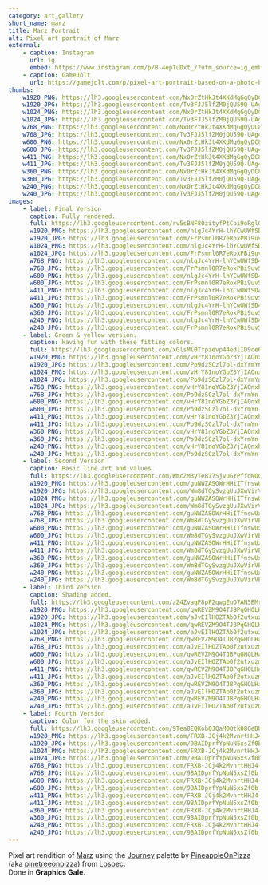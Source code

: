 ```yaml
---
category: art_gallery
short_name: marz
title: Marz Portrait
alt: Pixel art portrait of Marz
external:
    - caption: Instagram
      url: ig
      embed: https://www.instagram.com/p/B-4epTuDxt_/?utm_source=ig_embed&amp;utm_campaign=loading
    - caption: GameJolt
      url: https://gamejolt.com/p/pixel-art-portrait-based-on-a-photo-by-youtuber-marz-journey-pal-3mawfne2
thumbs:
    w1920_PNG: https://lh3.googleusercontent.com/Nx0rZtHkJt4XKdMqGgQyDC8FtEVxwZQZnwrV7loQh5_vd2J4F9CBAbFIVugTjRK6v3EuMMpZvmnr7bUkmKNpqB_ydl4cPuRgEowaGNnSeyPzlQofd-PsMAyxs5i8LAvzTqd51dgWvg=w355
    w1920_JPG: https://lh3.googleusercontent.com/Tv3FJJ5lfZM0jQU59Q-UAg4-VPc7DpZmSDjyYHpYc4Y6MouxYL00BE6DnwaGWXxNRoFz4nSC_0FhU32zhLyTnFB2NftFR_AfIiDQ67E-My3kqWfKIUNnXawR0Zv6KI_QZsNHIpdaYA=w355
    w1024_PNG: https://lh3.googleusercontent.com/Nx0rZtHkJt4XKdMqGgQyDC8FtEVxwZQZnwrV7loQh5_vd2J4F9CBAbFIVugTjRK6v3EuMMpZvmnr7bUkmKNpqB_ydl4cPuRgEowaGNnSeyPzlQofd-PsMAyxs5i8LAvzTqd51dgWvg=w284
    w1024_JPG: https://lh3.googleusercontent.com/Tv3FJJ5lfZM0jQU59Q-UAg4-VPc7DpZmSDjyYHpYc4Y6MouxYL00BE6DnwaGWXxNRoFz4nSC_0FhU32zhLyTnFB2NftFR_AfIiDQ67E-My3kqWfKIUNnXawR0Zv6KI_QZsNHIpdaYA=w284
    w768_PNG: https://lh3.googleusercontent.com/Nx0rZtHkJt4XKdMqGgQyDC8FtEVxwZQZnwrV7loQh5_vd2J4F9CBAbFIVugTjRK6v3EuMMpZvmnr7bUkmKNpqB_ydl4cPuRgEowaGNnSeyPzlQofd-PsMAyxs5i8LAvzTqd51dgWvg=w213
    w768_JPG: https://lh3.googleusercontent.com/Tv3FJJ5lfZM0jQU59Q-UAg4-VPc7DpZmSDjyYHpYc4Y6MouxYL00BE6DnwaGWXxNRoFz4nSC_0FhU32zhLyTnFB2NftFR_AfIiDQ67E-My3kqWfKIUNnXawR0Zv6KI_QZsNHIpdaYA=w213
    w600_PNG: https://lh3.googleusercontent.com/Nx0rZtHkJt4XKdMqGgQyDC8FtEVxwZQZnwrV7loQh5_vd2J4F9CBAbFIVugTjRK6v3EuMMpZvmnr7bUkmKNpqB_ydl4cPuRgEowaGNnSeyPzlQofd-PsMAyxs5i8LAvzTqd51dgWvg=w166
    w600_JPG: https://lh3.googleusercontent.com/Tv3FJJ5lfZM0jQU59Q-UAg4-VPc7DpZmSDjyYHpYc4Y6MouxYL00BE6DnwaGWXxNRoFz4nSC_0FhU32zhLyTnFB2NftFR_AfIiDQ67E-My3kqWfKIUNnXawR0Zv6KI_QZsNHIpdaYA=w166
    w411_PNG: https://lh3.googleusercontent.com/Nx0rZtHkJt4XKdMqGgQyDC8FtEVxwZQZnwrV7loQh5_vd2J4F9CBAbFIVugTjRK6v3EuMMpZvmnr7bUkmKNpqB_ydl4cPuRgEowaGNnSeyPzlQofd-PsMAyxs5i8LAvzTqd51dgWvg=w114
    w411_JPG: https://lh3.googleusercontent.com/Tv3FJJ5lfZM0jQU59Q-UAg4-VPc7DpZmSDjyYHpYc4Y6MouxYL00BE6DnwaGWXxNRoFz4nSC_0FhU32zhLyTnFB2NftFR_AfIiDQ67E-My3kqWfKIUNnXawR0Zv6KI_QZsNHIpdaYA=w114
    w360_PNG: https://lh3.googleusercontent.com/Nx0rZtHkJt4XKdMqGgQyDC8FtEVxwZQZnwrV7loQh5_vd2J4F9CBAbFIVugTjRK6v3EuMMpZvmnr7bUkmKNpqB_ydl4cPuRgEowaGNnSeyPzlQofd-PsMAyxs5i8LAvzTqd51dgWvg=w100
    w360_JPG: https://lh3.googleusercontent.com/Tv3FJJ5lfZM0jQU59Q-UAg4-VPc7DpZmSDjyYHpYc4Y6MouxYL00BE6DnwaGWXxNRoFz4nSC_0FhU32zhLyTnFB2NftFR_AfIiDQ67E-My3kqWfKIUNnXawR0Zv6KI_QZsNHIpdaYA=w100
    w240_PNG: https://lh3.googleusercontent.com/Nx0rZtHkJt4XKdMqGgQyDC8FtEVxwZQZnwrV7loQh5_vd2J4F9CBAbFIVugTjRK6v3EuMMpZvmnr7bUkmKNpqB_ydl4cPuRgEowaGNnSeyPzlQofd-PsMAyxs5i8LAvzTqd51dgWvg=w66
    w240_JPG: https://lh3.googleusercontent.com/Tv3FJJ5lfZM0jQU59Q-UAg4-VPc7DpZmSDjyYHpYc4Y6MouxYL00BE6DnwaGWXxNRoFz4nSC_0FhU32zhLyTnFB2NftFR_AfIiDQ67E-My3kqWfKIUNnXawR0Zv6KI_QZsNHIpdaYA=w66
images:
    - label: Final Version
      caption: Fully rendered.
      full: https://lh3.googleusercontent.com/rv5sBNF80zityfPtCbi9oRglGRMf3mO-f2RPnIH3oJxti5ZmFgNixrUjROmFbv9gDdG5qtZGgMACGFHpEd2vv9qgcJTWQTv8IULKS6emu7bY1P_lAqeK3Q1PVTYfr2i4hYwnSmvQyg=w1080-h1080
      w1920_PNG: https://lh3.googleusercontent.com/nlgJc4YrH-lhYCwUWfSD4Hn4-MmhDUQ-8wI8UznDaB6r5NNcmxxBxGtTF6POpV-6S7ifd8Zx1CeYQZlIrTbPtqW186CEn2oyYXdmA4yE12pLuv7njZNUJJ9kbn8dAt-uxiFBvtabBw=w850
      w1920_JPG: https://lh3.googleusercontent.com/FrPsmnl0R7eRoxPBi9uvSmGplWlgCxlynZndAO4GdEc1Y0KxQlCyB3xbVZxbLkvPx_3FYym4WeK_7ZXKkckTBzPMvt5HPaGIUxeITHGDIe8dl-mAwwSyzw3FpmRG6g1uuYdY6mB2CQ=w850
      w1024_PNG: https://lh3.googleusercontent.com/nlgJc4YrH-lhYCwUWfSD4Hn4-MmhDUQ-8wI8UznDaB6r5NNcmxxBxGtTF6POpV-6S7ifd8Zx1CeYQZlIrTbPtqW186CEn2oyYXdmA4yE12pLuv7njZNUJJ9kbn8dAt-uxiFBvtabBw=w711
      w1024_JPG: https://lh3.googleusercontent.com/FrPsmnl0R7eRoxPBi9uvSmGplWlgCxlynZndAO4GdEc1Y0KxQlCyB3xbVZxbLkvPx_3FYym4WeK_7ZXKkckTBzPMvt5HPaGIUxeITHGDIe8dl-mAwwSyzw3FpmRG6g1uuYdY6mB2CQ=w711
      w768_PNG: https://lh3.googleusercontent.com/nlgJc4YrH-lhYCwUWfSD4Hn4-MmhDUQ-8wI8UznDaB6r5NNcmxxBxGtTF6POpV-6S7ifd8Zx1CeYQZlIrTbPtqW186CEn2oyYXdmA4yE12pLuv7njZNUJJ9kbn8dAt-uxiFBvtabBw=w533
      w768_JPG: https://lh3.googleusercontent.com/FrPsmnl0R7eRoxPBi9uvSmGplWlgCxlynZndAO4GdEc1Y0KxQlCyB3xbVZxbLkvPx_3FYym4WeK_7ZXKkckTBzPMvt5HPaGIUxeITHGDIe8dl-mAwwSyzw3FpmRG6g1uuYdY6mB2CQ=w533
      w600_PNG: https://lh3.googleusercontent.com/nlgJc4YrH-lhYCwUWfSD4Hn4-MmhDUQ-8wI8UznDaB6r5NNcmxxBxGtTF6POpV-6S7ifd8Zx1CeYQZlIrTbPtqW186CEn2oyYXdmA4yE12pLuv7njZNUJJ9kbn8dAt-uxiFBvtabBw=w416
      w600_JPG: https://lh3.googleusercontent.com/FrPsmnl0R7eRoxPBi9uvSmGplWlgCxlynZndAO4GdEc1Y0KxQlCyB3xbVZxbLkvPx_3FYym4WeK_7ZXKkckTBzPMvt5HPaGIUxeITHGDIe8dl-mAwwSyzw3FpmRG6g1uuYdY6mB2CQ=w416
      w411_PNG: https://lh3.googleusercontent.com/nlgJc4YrH-lhYCwUWfSD4Hn4-MmhDUQ-8wI8UznDaB6r5NNcmxxBxGtTF6POpV-6S7ifd8Zx1CeYQZlIrTbPtqW186CEn2oyYXdmA4yE12pLuv7njZNUJJ9kbn8dAt-uxiFBvtabBw=w285
      w411_JPG: https://lh3.googleusercontent.com/FrPsmnl0R7eRoxPBi9uvSmGplWlgCxlynZndAO4GdEc1Y0KxQlCyB3xbVZxbLkvPx_3FYym4WeK_7ZXKkckTBzPMvt5HPaGIUxeITHGDIe8dl-mAwwSyzw3FpmRG6g1uuYdY6mB2CQ=w285
      w360_PNG: https://lh3.googleusercontent.com/nlgJc4YrH-lhYCwUWfSD4Hn4-MmhDUQ-8wI8UznDaB6r5NNcmxxBxGtTF6POpV-6S7ifd8Zx1CeYQZlIrTbPtqW186CEn2oyYXdmA4yE12pLuv7njZNUJJ9kbn8dAt-uxiFBvtabBw=w250
      w360_JPG: https://lh3.googleusercontent.com/FrPsmnl0R7eRoxPBi9uvSmGplWlgCxlynZndAO4GdEc1Y0KxQlCyB3xbVZxbLkvPx_3FYym4WeK_7ZXKkckTBzPMvt5HPaGIUxeITHGDIe8dl-mAwwSyzw3FpmRG6g1uuYdY6mB2CQ=w250
      w240_PNG: https://lh3.googleusercontent.com/nlgJc4YrH-lhYCwUWfSD4Hn4-MmhDUQ-8wI8UznDaB6r5NNcmxxBxGtTF6POpV-6S7ifd8Zx1CeYQZlIrTbPtqW186CEn2oyYXdmA4yE12pLuv7njZNUJJ9kbn8dAt-uxiFBvtabBw=w166
      w240_JPG: https://lh3.googleusercontent.com/FrPsmnl0R7eRoxPBi9uvSmGplWlgCxlynZndAO4GdEc1Y0KxQlCyB3xbVZxbLkvPx_3FYym4WeK_7ZXKkckTBzPMvt5HPaGIUxeITHGDIe8dl-mAwwSyzw3FpmRG6g1uuYdY6mB2CQ=w166
    - label: Green & yellow version.
      caption: Having fun with these fitting colors.
      full: https://lh3.googleusercontent.com/xGlsMl0Tfpzevp44edlID9ce6TeG5_-cqxOXxPlaHzBjLiO7N0evl4D7ravuQssuyc7Q0aEb_N1ou8TjJXepRc9DXv4oqLuha6IvkOSi1gPIsYHk7NAmKkzhNtMHk0-2pzK8WetLhg=w1080-h1080
      w1920_PNG: https://lh3.googleusercontent.com/vHrY81noYGbZ3YjIAOnxhb8xz9O3E7dIzf0XAoiaTzoD_Vd_Ox6sMd9Y_k0K0rsvjxYi7pzfvhxqKvswq-sXVRGF3v5iU7bNMJipP8j1F2w7AUUWiTpOHzEskCGdoBXkQ9MNuFzRZg=w850
      w1920_JPG: https://lh3.googleusercontent.com/Po9dzSCzl7ol-dxYrmYn-NK89pvXx8PAohWV6XqgzY8wJmq_JIXIzZnDxx5lriE9R4Ow5fIvmuowegMNZkPudMqVm6Umf0AgWR_JD7LBp6Z1OgslUrDeZr_a-ZSUuPRlqHs_LBCS6A=w850
      w1024_PNG: https://lh3.googleusercontent.com/vHrY81noYGbZ3YjIAOnxhb8xz9O3E7dIzf0XAoiaTzoD_Vd_Ox6sMd9Y_k0K0rsvjxYi7pzfvhxqKvswq-sXVRGF3v5iU7bNMJipP8j1F2w7AUUWiTpOHzEskCGdoBXkQ9MNuFzRZg=w711
      w1024_JPG: https://lh3.googleusercontent.com/Po9dzSCzl7ol-dxYrmYn-NK89pvXx8PAohWV6XqgzY8wJmq_JIXIzZnDxx5lriE9R4Ow5fIvmuowegMNZkPudMqVm6Umf0AgWR_JD7LBp6Z1OgslUrDeZr_a-ZSUuPRlqHs_LBCS6A=w711
      w768_PNG: https://lh3.googleusercontent.com/vHrY81noYGbZ3YjIAOnxhb8xz9O3E7dIzf0XAoiaTzoD_Vd_Ox6sMd9Y_k0K0rsvjxYi7pzfvhxqKvswq-sXVRGF3v5iU7bNMJipP8j1F2w7AUUWiTpOHzEskCGdoBXkQ9MNuFzRZg=w533
      w768_JPG: https://lh3.googleusercontent.com/Po9dzSCzl7ol-dxYrmYn-NK89pvXx8PAohWV6XqgzY8wJmq_JIXIzZnDxx5lriE9R4Ow5fIvmuowegMNZkPudMqVm6Umf0AgWR_JD7LBp6Z1OgslUrDeZr_a-ZSUuPRlqHs_LBCS6A=w533
      w600_PNG: https://lh3.googleusercontent.com/vHrY81noYGbZ3YjIAOnxhb8xz9O3E7dIzf0XAoiaTzoD_Vd_Ox6sMd9Y_k0K0rsvjxYi7pzfvhxqKvswq-sXVRGF3v5iU7bNMJipP8j1F2w7AUUWiTpOHzEskCGdoBXkQ9MNuFzRZg=w416
      w600_JPG: https://lh3.googleusercontent.com/Po9dzSCzl7ol-dxYrmYn-NK89pvXx8PAohWV6XqgzY8wJmq_JIXIzZnDxx5lriE9R4Ow5fIvmuowegMNZkPudMqVm6Umf0AgWR_JD7LBp6Z1OgslUrDeZr_a-ZSUuPRlqHs_LBCS6A=w416
      w411_PNG: https://lh3.googleusercontent.com/vHrY81noYGbZ3YjIAOnxhb8xz9O3E7dIzf0XAoiaTzoD_Vd_Ox6sMd9Y_k0K0rsvjxYi7pzfvhxqKvswq-sXVRGF3v5iU7bNMJipP8j1F2w7AUUWiTpOHzEskCGdoBXkQ9MNuFzRZg=w285
      w411_JPG: https://lh3.googleusercontent.com/Po9dzSCzl7ol-dxYrmYn-NK89pvXx8PAohWV6XqgzY8wJmq_JIXIzZnDxx5lriE9R4Ow5fIvmuowegMNZkPudMqVm6Umf0AgWR_JD7LBp6Z1OgslUrDeZr_a-ZSUuPRlqHs_LBCS6A=w285
      w360_PNG: https://lh3.googleusercontent.com/vHrY81noYGbZ3YjIAOnxhb8xz9O3E7dIzf0XAoiaTzoD_Vd_Ox6sMd9Y_k0K0rsvjxYi7pzfvhxqKvswq-sXVRGF3v5iU7bNMJipP8j1F2w7AUUWiTpOHzEskCGdoBXkQ9MNuFzRZg=w250
      w360_JPG: https://lh3.googleusercontent.com/Po9dzSCzl7ol-dxYrmYn-NK89pvXx8PAohWV6XqgzY8wJmq_JIXIzZnDxx5lriE9R4Ow5fIvmuowegMNZkPudMqVm6Umf0AgWR_JD7LBp6Z1OgslUrDeZr_a-ZSUuPRlqHs_LBCS6A=w250
      w240_PNG: https://lh3.googleusercontent.com/vHrY81noYGbZ3YjIAOnxhb8xz9O3E7dIzf0XAoiaTzoD_Vd_Ox6sMd9Y_k0K0rsvjxYi7pzfvhxqKvswq-sXVRGF3v5iU7bNMJipP8j1F2w7AUUWiTpOHzEskCGdoBXkQ9MNuFzRZg=w166
      w240_JPG: https://lh3.googleusercontent.com/Po9dzSCzl7ol-dxYrmYn-NK89pvXx8PAohWV6XqgzY8wJmq_JIXIzZnDxx5lriE9R4Ow5fIvmuowegMNZkPudMqVm6Umf0AgWR_JD7LBp6Z1OgslUrDeZr_a-ZSUuPRlqHs_LBCS6A=w166
    - label: Second Version
      caption: Basic line art and values.
      full: https://lh3.googleusercontent.com/WmcZM3yTeB77SjvuGYPffdNOCkaRdmrQWTYv0MWNcfXoIuWjAWB0IX7oCxjPHanzHVGxAo9y8FALxMEtCNzWRwRMvOv_kTCMAz57plQJc-2l5MgqwA4y2B1hVWJcflrL0xtuCNjd0g=w1080-h1080
      w1920_PNG: https://lh3.googleusercontent.com/guNWZASOWrHHiITfnswUxjDW4LKi2oYRqiVtyvWOb9b3DUQNfhRMpmHnEy6T2E1x1tOPv6uh3NYiHuaQFytNvX2fGCi7tz1X0jMsS0_dAeTlMjxlsUjFmQWvDQBr47GQ2nnYG7FNXw=w850
      w1920_JPG: https://lh3.googleusercontent.com/Wm8dTGySvzgUuJXwVirVEZg2YjdoDtUA1KfamMIJSgyIkEkiChI_oWsQhz3qVfp1w71Z4gL5DePmoq194tyAS0P3o24RfY8DlTpKHFsWrqOU1X55Dfkf_FpO5KHgBqCSngfgTd7zTw=w850
      w1024_PNG: https://lh3.googleusercontent.com/guNWZASOWrHHiITfnswUxjDW4LKi2oYRqiVtyvWOb9b3DUQNfhRMpmHnEy6T2E1x1tOPv6uh3NYiHuaQFytNvX2fGCi7tz1X0jMsS0_dAeTlMjxlsUjFmQWvDQBr47GQ2nnYG7FNXw=w711
      w1024_JPG: https://lh3.googleusercontent.com/Wm8dTGySvzgUuJXwVirVEZg2YjdoDtUA1KfamMIJSgyIkEkiChI_oWsQhz3qVfp1w71Z4gL5DePmoq194tyAS0P3o24RfY8DlTpKHFsWrqOU1X55Dfkf_FpO5KHgBqCSngfgTd7zTw=w711
      w768_PNG: https://lh3.googleusercontent.com/guNWZASOWrHHiITfnswUxjDW4LKi2oYRqiVtyvWOb9b3DUQNfhRMpmHnEy6T2E1x1tOPv6uh3NYiHuaQFytNvX2fGCi7tz1X0jMsS0_dAeTlMjxlsUjFmQWvDQBr47GQ2nnYG7FNXw=w533
      w768_JPG: https://lh3.googleusercontent.com/Wm8dTGySvzgUuJXwVirVEZg2YjdoDtUA1KfamMIJSgyIkEkiChI_oWsQhz3qVfp1w71Z4gL5DePmoq194tyAS0P3o24RfY8DlTpKHFsWrqOU1X55Dfkf_FpO5KHgBqCSngfgTd7zTw=w533
      w600_PNG: https://lh3.googleusercontent.com/guNWZASOWrHHiITfnswUxjDW4LKi2oYRqiVtyvWOb9b3DUQNfhRMpmHnEy6T2E1x1tOPv6uh3NYiHuaQFytNvX2fGCi7tz1X0jMsS0_dAeTlMjxlsUjFmQWvDQBr47GQ2nnYG7FNXw=w416
      w600_JPG: https://lh3.googleusercontent.com/Wm8dTGySvzgUuJXwVirVEZg2YjdoDtUA1KfamMIJSgyIkEkiChI_oWsQhz3qVfp1w71Z4gL5DePmoq194tyAS0P3o24RfY8DlTpKHFsWrqOU1X55Dfkf_FpO5KHgBqCSngfgTd7zTw=w416
      w411_PNG: https://lh3.googleusercontent.com/guNWZASOWrHHiITfnswUxjDW4LKi2oYRqiVtyvWOb9b3DUQNfhRMpmHnEy6T2E1x1tOPv6uh3NYiHuaQFytNvX2fGCi7tz1X0jMsS0_dAeTlMjxlsUjFmQWvDQBr47GQ2nnYG7FNXw=w285
      w411_JPG: https://lh3.googleusercontent.com/Wm8dTGySvzgUuJXwVirVEZg2YjdoDtUA1KfamMIJSgyIkEkiChI_oWsQhz3qVfp1w71Z4gL5DePmoq194tyAS0P3o24RfY8DlTpKHFsWrqOU1X55Dfkf_FpO5KHgBqCSngfgTd7zTw=w285
      w360_PNG: https://lh3.googleusercontent.com/guNWZASOWrHHiITfnswUxjDW4LKi2oYRqiVtyvWOb9b3DUQNfhRMpmHnEy6T2E1x1tOPv6uh3NYiHuaQFytNvX2fGCi7tz1X0jMsS0_dAeTlMjxlsUjFmQWvDQBr47GQ2nnYG7FNXw=w250
      w360_JPG: https://lh3.googleusercontent.com/Wm8dTGySvzgUuJXwVirVEZg2YjdoDtUA1KfamMIJSgyIkEkiChI_oWsQhz3qVfp1w71Z4gL5DePmoq194tyAS0P3o24RfY8DlTpKHFsWrqOU1X55Dfkf_FpO5KHgBqCSngfgTd7zTw=w250
      w240_PNG: https://lh3.googleusercontent.com/guNWZASOWrHHiITfnswUxjDW4LKi2oYRqiVtyvWOb9b3DUQNfhRMpmHnEy6T2E1x1tOPv6uh3NYiHuaQFytNvX2fGCi7tz1X0jMsS0_dAeTlMjxlsUjFmQWvDQBr47GQ2nnYG7FNXw=w166
      w240_JPG: https://lh3.googleusercontent.com/Wm8dTGySvzgUuJXwVirVEZg2YjdoDtUA1KfamMIJSgyIkEkiChI_oWsQhz3qVfp1w71Z4gL5DePmoq194tyAS0P3o24RfY8DlTpKHFsWrqOU1X55Dfkf_FpO5KHgBqCSngfgTd7zTw=w166
    - label: Third Version
      caption: Shading added.
      full: https://lh3.googleusercontent.com/zZ4ZvaqP8pF2qwgEuO7AN5BMrBe7XfXsd4M90yOhK8EvvLRNAYG2d_ovtVZ8FwwSevl1VGY8fbCVDmSNjmOLiEmr_kkbMGD_wgWnL2UBd52WiUFyQuxSoz6Rw-8jcLC3m3GPPDwr1A=w1080-h1080
      w1920_PNG: https://lh3.googleusercontent.com/qwREVZM9O4TJBPqGHOLHaX3BtnprI4m0nFVaepmuTwAbEIfjANhFmgD2bB2kLayt22fR8TTy5nK5N_FcKYhpKRpzDg_kAP9sFWnOvnuDqjLNiHouZgjC1PDWly3kTW8DdHc4RFy__Q=w850
      w1920_JPG: https://lh3.googleusercontent.com/aJvEIlHOZTAb0f2utxuzmLXDweN0rvqH5eF91N63hD0XnALSwOGR23hoP6EF_RMuAVdHIwRZN4p4CJP4zxBCn8Mhzn2OAuDwgmjZpOmoHG7PRHRIfMNpjwZPT9kjbn0-e0Q5fsNb_A=w850
      w1024_PNG: https://lh3.googleusercontent.com/qwREVZM9O4TJBPqGHOLHaX3BtnprI4m0nFVaepmuTwAbEIfjANhFmgD2bB2kLayt22fR8TTy5nK5N_FcKYhpKRpzDg_kAP9sFWnOvnuDqjLNiHouZgjC1PDWly3kTW8DdHc4RFy__Q=w711
      w1024_JPG: https://lh3.googleusercontent.com/aJvEIlHOZTAb0f2utxuzmLXDweN0rvqH5eF91N63hD0XnALSwOGR23hoP6EF_RMuAVdHIwRZN4p4CJP4zxBCn8Mhzn2OAuDwgmjZpOmoHG7PRHRIfMNpjwZPT9kjbn0-e0Q5fsNb_A=w711
      w768_PNG: https://lh3.googleusercontent.com/qwREVZM9O4TJBPqGHOLHaX3BtnprI4m0nFVaepmuTwAbEIfjANhFmgD2bB2kLayt22fR8TTy5nK5N_FcKYhpKRpzDg_kAP9sFWnOvnuDqjLNiHouZgjC1PDWly3kTW8DdHc4RFy__Q=w533
      w768_JPG: https://lh3.googleusercontent.com/aJvEIlHOZTAb0f2utxuzmLXDweN0rvqH5eF91N63hD0XnALSwOGR23hoP6EF_RMuAVdHIwRZN4p4CJP4zxBCn8Mhzn2OAuDwgmjZpOmoHG7PRHRIfMNpjwZPT9kjbn0-e0Q5fsNb_A=w533
      w600_PNG: https://lh3.googleusercontent.com/qwREVZM9O4TJBPqGHOLHaX3BtnprI4m0nFVaepmuTwAbEIfjANhFmgD2bB2kLayt22fR8TTy5nK5N_FcKYhpKRpzDg_kAP9sFWnOvnuDqjLNiHouZgjC1PDWly3kTW8DdHc4RFy__Q=w416
      w600_JPG: https://lh3.googleusercontent.com/aJvEIlHOZTAb0f2utxuzmLXDweN0rvqH5eF91N63hD0XnALSwOGR23hoP6EF_RMuAVdHIwRZN4p4CJP4zxBCn8Mhzn2OAuDwgmjZpOmoHG7PRHRIfMNpjwZPT9kjbn0-e0Q5fsNb_A=w416
      w411_PNG: https://lh3.googleusercontent.com/qwREVZM9O4TJBPqGHOLHaX3BtnprI4m0nFVaepmuTwAbEIfjANhFmgD2bB2kLayt22fR8TTy5nK5N_FcKYhpKRpzDg_kAP9sFWnOvnuDqjLNiHouZgjC1PDWly3kTW8DdHc4RFy__Q=w285
      w411_JPG: https://lh3.googleusercontent.com/aJvEIlHOZTAb0f2utxuzmLXDweN0rvqH5eF91N63hD0XnALSwOGR23hoP6EF_RMuAVdHIwRZN4p4CJP4zxBCn8Mhzn2OAuDwgmjZpOmoHG7PRHRIfMNpjwZPT9kjbn0-e0Q5fsNb_A=w285
      w360_PNG: https://lh3.googleusercontent.com/qwREVZM9O4TJBPqGHOLHaX3BtnprI4m0nFVaepmuTwAbEIfjANhFmgD2bB2kLayt22fR8TTy5nK5N_FcKYhpKRpzDg_kAP9sFWnOvnuDqjLNiHouZgjC1PDWly3kTW8DdHc4RFy__Q=w250
      w360_JPG: https://lh3.googleusercontent.com/aJvEIlHOZTAb0f2utxuzmLXDweN0rvqH5eF91N63hD0XnALSwOGR23hoP6EF_RMuAVdHIwRZN4p4CJP4zxBCn8Mhzn2OAuDwgmjZpOmoHG7PRHRIfMNpjwZPT9kjbn0-e0Q5fsNb_A=w250
      w240_PNG: https://lh3.googleusercontent.com/qwREVZM9O4TJBPqGHOLHaX3BtnprI4m0nFVaepmuTwAbEIfjANhFmgD2bB2kLayt22fR8TTy5nK5N_FcKYhpKRpzDg_kAP9sFWnOvnuDqjLNiHouZgjC1PDWly3kTW8DdHc4RFy__Q=w166
      w240_JPG: https://lh3.googleusercontent.com/aJvEIlHOZTAb0f2utxuzmLXDweN0rvqH5eF91N63hD0XnALSwOGR23hoP6EF_RMuAVdHIwRZN4p4CJP4zxBCn8Mhzn2OAuDwgmjZpOmoHG7PRHRIfMNpjwZPT9kjbn0-e0Q5fsNb_A=w166
    - label: Fourth Version
      caption: Color for the skin added.
      full: https://lh3.googleusercontent.com/9Tea8EQKobQJQaM0Otk08GeDUvqD8uttvUiFkq_yBUdXRAZzD6Qeh_9pWhMupEe9seCmWUDJRQfh19dyPtYAglkmXZOnXAacKmN8u46QES4MT3LNvZfbgeEygFLIsmKVa4_34xtxOg=w1080-h1080
      w1920_PNG: https://lh3.googleusercontent.com/FRXB-JCj4k2MvnrtHHJ4-zX35otD1etqGfggNNy68O0R7xg3iLinq4yD091qwZWs-WKtxYDO9ekC-U86cV0nbYCgm9HJLCJv-hFQBDr8Z7r6HLLoy71ad27op5IvANqlfSa7qRgCyQ=w850
      w1920_JPG: https://lh3.googleusercontent.com/9BAIDprfYpNuN5xsZf0b_veeQlsZPPoQVOzBnJEK6ptXDMlSMN9NuEqGkYIK_xlNqoJDDuz_lUr_cZnX5HfR27Dk_nDVinO3hePCYkGMnnOAa19U16pz0yFvsKgdim5A9OlEUhLBRg=w850
      w1024_PNG: https://lh3.googleusercontent.com/FRXB-JCj4k2MvnrtHHJ4-zX35otD1etqGfggNNy68O0R7xg3iLinq4yD091qwZWs-WKtxYDO9ekC-U86cV0nbYCgm9HJLCJv-hFQBDr8Z7r6HLLoy71ad27op5IvANqlfSa7qRgCyQ=w711
      w1024_JPG: https://lh3.googleusercontent.com/9BAIDprfYpNuN5xsZf0b_veeQlsZPPoQVOzBnJEK6ptXDMlSMN9NuEqGkYIK_xlNqoJDDuz_lUr_cZnX5HfR27Dk_nDVinO3hePCYkGMnnOAa19U16pz0yFvsKgdim5A9OlEUhLBRg=w711
      w768_PNG: https://lh3.googleusercontent.com/FRXB-JCj4k2MvnrtHHJ4-zX35otD1etqGfggNNy68O0R7xg3iLinq4yD091qwZWs-WKtxYDO9ekC-U86cV0nbYCgm9HJLCJv-hFQBDr8Z7r6HLLoy71ad27op5IvANqlfSa7qRgCyQ=w533
      w768_JPG: https://lh3.googleusercontent.com/9BAIDprfYpNuN5xsZf0b_veeQlsZPPoQVOzBnJEK6ptXDMlSMN9NuEqGkYIK_xlNqoJDDuz_lUr_cZnX5HfR27Dk_nDVinO3hePCYkGMnnOAa19U16pz0yFvsKgdim5A9OlEUhLBRg=w533
      w600_PNG: https://lh3.googleusercontent.com/FRXB-JCj4k2MvnrtHHJ4-zX35otD1etqGfggNNy68O0R7xg3iLinq4yD091qwZWs-WKtxYDO9ekC-U86cV0nbYCgm9HJLCJv-hFQBDr8Z7r6HLLoy71ad27op5IvANqlfSa7qRgCyQ=w416
      w600_JPG: https://lh3.googleusercontent.com/9BAIDprfYpNuN5xsZf0b_veeQlsZPPoQVOzBnJEK6ptXDMlSMN9NuEqGkYIK_xlNqoJDDuz_lUr_cZnX5HfR27Dk_nDVinO3hePCYkGMnnOAa19U16pz0yFvsKgdim5A9OlEUhLBRg=w416
      w411_PNG: https://lh3.googleusercontent.com/FRXB-JCj4k2MvnrtHHJ4-zX35otD1etqGfggNNy68O0R7xg3iLinq4yD091qwZWs-WKtxYDO9ekC-U86cV0nbYCgm9HJLCJv-hFQBDr8Z7r6HLLoy71ad27op5IvANqlfSa7qRgCyQ=w285
      w411_JPG: https://lh3.googleusercontent.com/9BAIDprfYpNuN5xsZf0b_veeQlsZPPoQVOzBnJEK6ptXDMlSMN9NuEqGkYIK_xlNqoJDDuz_lUr_cZnX5HfR27Dk_nDVinO3hePCYkGMnnOAa19U16pz0yFvsKgdim5A9OlEUhLBRg=w285
      w360_PNG: https://lh3.googleusercontent.com/FRXB-JCj4k2MvnrtHHJ4-zX35otD1etqGfggNNy68O0R7xg3iLinq4yD091qwZWs-WKtxYDO9ekC-U86cV0nbYCgm9HJLCJv-hFQBDr8Z7r6HLLoy71ad27op5IvANqlfSa7qRgCyQ=w250
      w360_JPG: https://lh3.googleusercontent.com/9BAIDprfYpNuN5xsZf0b_veeQlsZPPoQVOzBnJEK6ptXDMlSMN9NuEqGkYIK_xlNqoJDDuz_lUr_cZnX5HfR27Dk_nDVinO3hePCYkGMnnOAa19U16pz0yFvsKgdim5A9OlEUhLBRg=w250
      w240_PNG: https://lh3.googleusercontent.com/FRXB-JCj4k2MvnrtHHJ4-zX35otD1etqGfggNNy68O0R7xg3iLinq4yD091qwZWs-WKtxYDO9ekC-U86cV0nbYCgm9HJLCJv-hFQBDr8Z7r6HLLoy71ad27op5IvANqlfSa7qRgCyQ=w166
      w240_JPG: https://lh3.googleusercontent.com/9BAIDprfYpNuN5xsZf0b_veeQlsZPPoQVOzBnJEK6ptXDMlSMN9NuEqGkYIK_xlNqoJDDuz_lUr_cZnX5HfR27Dk_nDVinO3hePCYkGMnnOAa19U16pz0yFvsKgdim5A9OlEUhLBRg=w166
---
```


Pixel art rendition of [Marz](https://www.instagram.com/marz.z.z/) using the [Journey](https://lospec.com/palette-list/journey) palette by [PineappleOnPizza](https://lospec.com/pinetreepizza) (aka [pinetreeonpizza](https://www.instagram.com/pinetreeonpizza/)) from [Lospec](https://lospec.com/).  
Done in **Graphics Gale**.
